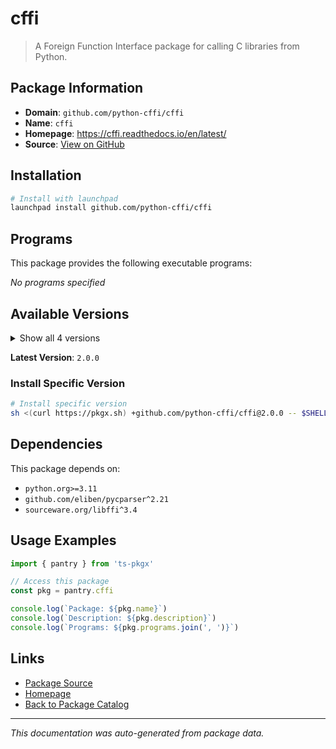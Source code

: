 # cffi

> A Foreign Function Interface package for calling C libraries from Python.

## Package Information

- **Domain**: `github.com/python-cffi/cffi`
- **Name**: `cffi`
- **Homepage**: https://cffi.readthedocs.io/en/latest/
- **Source**: [View on GitHub](https://github.com/pkgxdev/pantry/tree/main/projects/github.com/python-cffi/cffi/package.yml)

## Installation

```bash
# Install with launchpad
launchpad install github.com/python-cffi/cffi
```

## Programs

This package provides the following executable programs:

*No programs specified*

## Available Versions

<details>
<summary>Show all 4 versions</summary>

- `2.0.0`, `1.17.1`, `1.17.0`, `1.16.0`

</details>

**Latest Version**: `2.0.0`

### Install Specific Version

```bash
# Install specific version
sh <(curl https://pkgx.sh) +github.com/python-cffi/cffi@2.0.0 -- $SHELL -i
```

## Dependencies

This package depends on:

- `python.org>=3.11`
- `github.com/eliben/pycparser^2.21`
- `sourceware.org/libffi^3.4`

## Usage Examples

```typescript
import { pantry } from 'ts-pkgx'

// Access this package
const pkg = pantry.cffi

console.log(`Package: ${pkg.name}`)
console.log(`Description: ${pkg.description}`)
console.log(`Programs: ${pkg.programs.join(', ')}`)
```

## Links

- [Package Source](https://github.com/pkgxdev/pantry/tree/main/projects/github.com/python-cffi/cffi/package.yml)
- [Homepage](https://cffi.readthedocs.io/en/latest/)
- [Back to Package Catalog](../../../package-catalog.md)

---

*This documentation was auto-generated from package data.*
